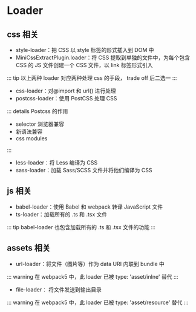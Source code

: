 # Loader

## css 相关

-   style-loader：把 CSS 以 style 标签的形式插入到 DOM 中
-   MiniCssExtractPlugin.loader：将 CSS 提取到单独的文件中，为每个包含 CSS 的 JS 文件创建一个 CSS 文件，以 link 标签形式引入

::: tip
以上两种 loader 对应两种处理 css 的手段， trade off 后二选一
:::

-   css-loader：对@import 和 url() 进行处理
-   postcss-loader：使用 PostCSS 处理 CSS

::: details Postcss 的作用

-   selector 浏览器兼容
-   新语法兼容
-   css modules

:::

-   less-loader：将 Less 编译为 CSS
-   sass-loader：加载 Sass/SCSS 文件并将他们编译为 CSS

## js 相关

-   babel-loader：使用 Babel 和 webpack 转译 JavaScript 文件
-   ts-loader：加载所有的 .ts 和 .tsx 文件

::: tip
babel-loader 也包含加载所有的 .ts 和 .tsx 文件的功能
:::

## assets 相关

-   url-loader：将文件（图片等）作为 data URI 内联到 bundle 中

::: warning
在 webpack5 中，此 loader 已被 type: 'asset/inlne' 替代
:::

-   file-loader： 将文件发送到输出目录

::: warning
在 webpack5 中，此 loader 已被 type: 'asset/resource' 替代
:::
